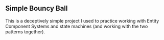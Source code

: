 ## Simple Bouncy Ball
This is a deceptively simple project I used to practice working with Entity Component Systems and state machines (and working with the two patterns together).